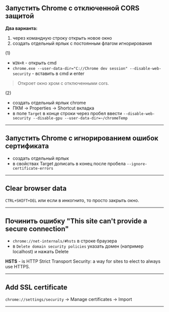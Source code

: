 ## Запустить Chrome с отключенной CORS защитой

**Два варианта:**
1. через командную строку открыть новое окно
2. создать отдельный ярлык с постоянным флагом игнорирования

(1)
- `WIN+R` - открыть cmd
- `chrome.exe --user-data-dir="C://Chrome dev session" --disable-web-security`  - вставить в cmd и enter

> Откроет окно хром с отключенными cors.

(2)
- создать отдельный ярлык chrome
- ПКМ -> Properties -> Shortcut вкладка
- в поле `Target` в конце строки через пробел ввести `--disable-web-security --disable-gpu --user-data-dir=~/chromeTemp`
___

## Запустить Chrome с игнорированием ошибок сертификата

- создать отдельный ярлык
- в свойствах Target дописать в конец после пробела `--ignore-certificate-errors`
___

## Clear browser data

`CTRL+SHIFT+DEL` или если в инкогнито, то просто закрыть окно.
___

## Починить ошибку "This site can't provide a secure connection"

- `chrome://net-internals/#hsts` в строке браузера
- в `Delete domain security policies` указать домен (например localhost) и нажать Delete

**HSTS** - is HTTP Strict Transport Security: a way for sites to elect to always use HTTPS.
___

## Add SSL certificate

`chrome://settings/security` -> Manage certificates -> Import
___
